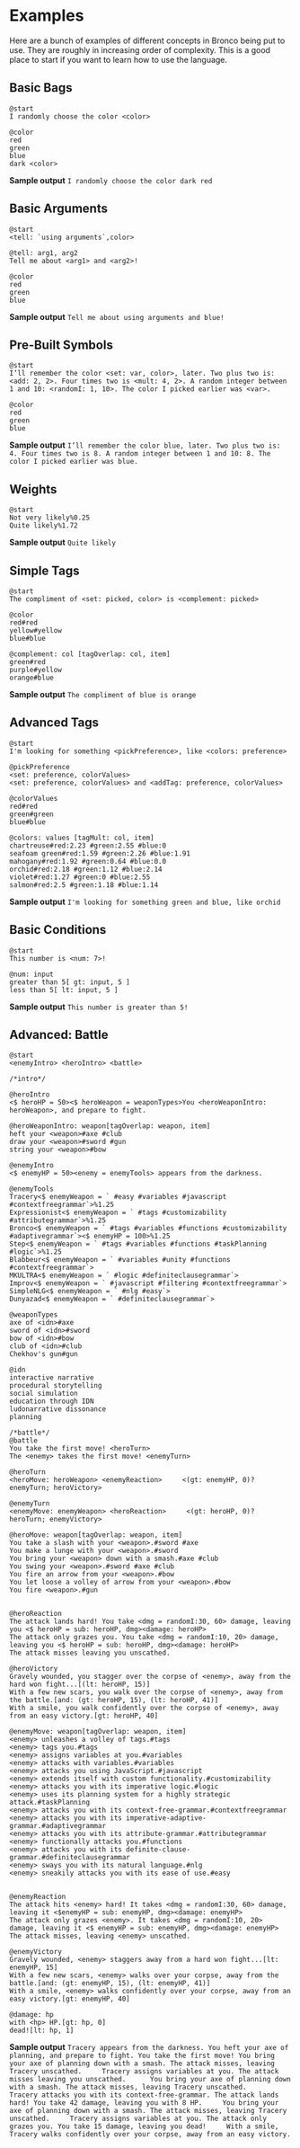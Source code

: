 # Examples

Here are a bunch of examples of different concepts in Bronco being put to use. They are roughly in increasing order of complexity. This is a good place to start if you want to learn how to use the language.

## Basic Bags

```
@start
I randomly choose the color <color>

@color
red
green
blue
dark <color>
```
**Sample output** `I randomly choose the color dark red`

## Basic Arguments

```
@start
<tell: `using arguments`,color>

@tell: arg1, arg2
Tell me about <arg1> and <arg2>!

@color
red
green
blue
```
**Sample output** `Tell me about using arguments and blue!`

## Pre-Built Symbols

```
@start
I’ll remember the color <set: var, color>, later. Two plus two is: <add: 2, 2>. Four times two is <mult: 4, 2>. A random integer between 1 and 10: <randomI: 1, 10>. The color I picked earlier was <var>.

@color
red
green
blue
```
**Sample output** `I’ll remember the color blue, later. Two plus two is: 4. Four times two is 8. A random integer between 1 and 10: 8. The color I picked earlier was blue.`

## Weights

```
@start
Not very likely%0.25
Quite likely%1.72
```
**Sample output** `Quite likely`

## Simple Tags

```
@start
The compliment of <set: picked, color> is <complement: picked>

@color
red#red
yellow#yellow
blue#blue

@complement: col [tagOverlap: col, item]
green#red
purple#yellow
orange#blue
```
**Sample output** `The compliment of blue is orange`

## Advanced Tags
```
@start
I'm looking for something <pickPreference>, like <colors: preference>

@pickPreference
<set: preference, colorValues>
<set: preference, colorValues> and <addTag: preference, colorValues>

@colorValues
red#red
green#green
blue#blue

@colors: values [tagMult: col, item]
chartreuse#red:2.23 #green:2.55 #blue:0
seafoam green#red:1.59 #green:2.26 #blue:1.91
mahogany#red:1.92 #green:0.64 #blue:0.0
orchid#red:2.18 #green:1.12 #blue:2.14
violet#red:1.27 #green:0 #blue:2.55
salmon#red:2.5 #green:1.18 #blue:1.14
```
**Sample output** `I'm looking for something green and blue, like orchid`

## Basic Conditions

```
@start
This number is <num: 7>!

@num: input
greater than 5[ gt: input, 5 ]
less than 5[ lt: input, 5 ]
```
**Sample output** `This number is greater than 5!`

## Advanced: Battle

```
@start
<enemyIntro> <heroIntro> <battle>

/*intro*/

@heroIntro
<$ heroHP = 50><$ heroWeapon = weaponTypes>You <heroWeaponIntro: heroWeapon>, and prepare to fight.

@heroWeaponIntro: weapon[tagOverlap: weapon, item]
heft your <weapon>#axe #club
draw your <weapon>#sword #gun
string your <weapon>#bow

@enemyIntro
<$ enemyHP = 50><enemy = enemyTools> appears from the darkness.

@enemyTools
Tracery<$ enemyWeapon = ` #easy #variables #javascript #contextfreegrammar`>%1.25
Expressionist<$ enemyWeapon = ` #tags #customizability #attributegrammar`>%1.25
Bronco<$ enemyWeapon = ` #tags #variables #functions #customizability #adaptivegrammar`><$ enemyHP = 100>%1.25
Step<$ enemyWeapon = ` #tags #variables #functions #taskPlanning #logic`>%1.25
Blabbeur<$ enemyWeapon = ` #variables #unity #functions #contextfreegrammar`>
MKULTRA<$ enemyWeapon = ` #logic #definiteclausegrammar`>
Improv<$ enemyWeapon = ` #javascript #filtering #contextfreegrammar`>
SimpleNLG<$ enemyWeapon = ` #nlg #easy`>
Dunyazad<$ enemyWeapon = ` #definiteclausegrammar`>

@weaponTypes
axe of <idn>#axe
sword of <idn>#sword
bow of <idn>#bow
club of <idn>#club
Chekhov's gun#gun

@idn
interactive narrative
procedural storytelling
social simulation
education through IDN
ludonarrative dissonance
planning

/*battle*/
@battle
You take the first move! <heroTurn>
The <enemy> takes the first move! <enemyTurn>

@heroTurn
<heroMove: heroWeapon> <enemyReaction>     <(gt: enemyHP, 0)? enemyTurn; heroVictory>

@enemyTurn
<enemyMove: enemyWeapon> <heroReaction>     <(gt: heroHP, 0)? heroTurn; enemyVictory>

@heroMove: weapon[tagOverlap: weapon, item]
You take a slash with your <weapon>.#sword #axe
You make a lunge with your <weapon>.#sword
You bring your <weapon> down with a smash.#axe #club
You swing your <weapon>.#sword #axe #club
You fire an arrow from your <weapon>.#bow
You let loose a volley of arrow from your <weapon>.#bow
You fire <weapon>.#gun


@heroReaction
The attack lands hard! You take <dmg = randomI:30, 60> damage, leaving you <$ heroHP = sub: heroHP, dmg><damage: heroHP>
The attack only grazes you. You take <dmg = randomI:10, 20> damage, leaving you <$ heroHP = sub: heroHP, dmg><damage: heroHP>
The attack misses leaving you unscathed. 

@heroVictory
Gravely wounded, you stagger over the corpse of <enemy>, away from the hard won fight...[(lt: heroHP, 15)]
With a few new scars, you walk over the corpse of <enemy>, away from the battle.[and: (gt: heroHP, 15), (lt: heroHP, 41)]
With a smile, you walk confidently over the corpse of <enemy>, away from an easy victory.[gt: heroHP, 40]

@enemyMove: weapon[tagOverlap: weapon, item]
<enemy> unleashes a volley of tags.#tags
<enemy> tags you.#tags
<enemy> assigns variables at you.#variables
<enemy> attacks with variables.#variables
<enemy> attacks you using JavaScript.#javascript 
<enemy> extends itself with custom functionality.#customizability 
<enemy> attacks you with its imperative logic.#logic
<enemy> uses its planning system for a highly strategic attack.#taskPlanning
<enemy> attacks you with its context-free-grammar.#contextfreegrammar
<enemy> attacks you with its imperative-adaptive-grammar.#adaptivegrammar
<enemy> attacks you with its attribute-grammar.#attributegrammar
<enemy> functionally attacks you.#functions
<enemy> attacks you with its definite-clause-grammar.#definiteclausegrammar
<enemy> sways you with its natural language.#nlg
<enemy> sneakily attacks you with its ease of use.#easy


@enemyReaction
The attack hits <enemy> hard! It takes <dmg = randomI:30, 60> damage, leaving it <$enemyHP = sub: enemyHP, dmg><damage: enemyHP>
The attack only grazes <enemy>. It takes <dmg = randomI:10, 20> damage, leaving it <$ enemyHP = sub: enemyHP, dmg><damage: enemyHP>
The attack misses, leaving <enemy> unscathed.

@enemyVictory
Gravely wounded, <enemy> staggers away from a hard won fight...[lt: enemyHP, 15]
With a few new scars, <enemy> walks over your corpse, away from the battle.[and: (gt: enemyHP, 15), (lt: enemyHP, 41)]
With a smile, <enemy> walks confidently over your corpse, away from an easy victory.[gt: enemyHP, 40]

@damage: hp
with <hp> HP.[gt: hp, 0]
dead![lt: hp, 1]
```
**Sample output** `Tracery appears from the darkness. You heft your axe of planning, and prepare to fight. You take the first move! You bring your axe of planning down with a smash. The attack misses, leaving Tracery unscathed.     Tracery assigns variables at you. The attack misses leaving you unscathed.      You bring your axe of planning down with a smash. The attack misses, leaving Tracery unscathed.     Tracery attacks you with its context-free-grammar. The attack lands hard! You take 42 damage, leaving you with 8 HP.     You bring your axe of planning down with a smash. The attack misses, leaving Tracery unscathed.     Tracery assigns variables at you. The attack only grazes you. You take 15 damage, leaving you dead!     With a smile, Tracery walks confidently over your corpse, away from an easy victory.`
